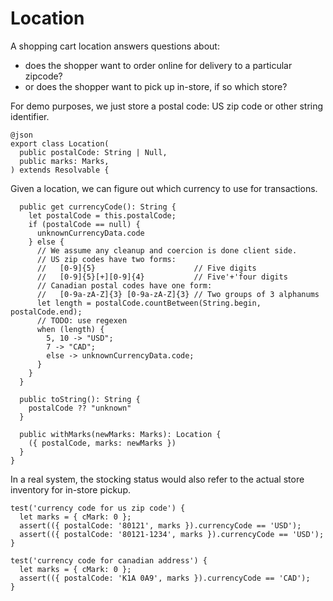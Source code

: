# Location

A shopping cart location answers questions about:

- does the shopper want to order online for delivery to a particular
  zipcode?
- or does the shopper want to pick up in-store, if so which store?

For demo purposes, we just store a postal code: US zip code or other string identifier.

    @json
    export class Location(
      public postalCode: String | Null,
      public marks: Marks,
    ) extends Resolvable {

Given a location, we can figure out which currency to use for transactions.

      public get currencyCode(): String {
        let postalCode = this.postalCode;
        if (postalCode == null) {
          unknownCurrencyData.code
        } else {
          // We assume any cleanup and coercion is done client side.
          // US zip codes have two forms:
          //   [0-9]{5}                      // Five digits
          //   [0-9]{5}[+][0-9]{4}           // Five'+'four digits
          // Canadian postal codes have one form:
          //   [0-9a-zA-Z]{3} [0-9a-zA-Z]{3} // Two groups of 3 alphanums
          let length = postalCode.countBetween(String.begin, postalCode.end);
          // TODO: use regexen
          when (length) {
            5, 10 -> "USD";
            7 -> "CAD";
            else -> unknownCurrencyData.code;
          }
        }
      }

      public toString(): String {
        postalCode ?? "unknown"
      }

      public withMarks(newMarks: Marks): Location {
        ({ postalCode, marks: newMarks })
      }
    }

In a real system, the stocking status would also refer to the actual
store inventory for in-store pickup.

    test('currency code for us zip code') {
      let marks = { cMark: 0 };
      assert(({ postalCode: '80121', marks }).currencyCode == 'USD');
      assert(({ postalCode: '80121-1234', marks }).currencyCode == 'USD');
    }

    test('currency code for canadian address') {
      let marks = { cMark: 0 };
      assert(({ postalCode: 'K1A 0A9', marks }).currencyCode == 'CAD');
    }
